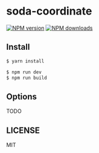 # soda-coordinate

[![NPM version](https://img.shields.io/npm/v/soda-coordinate.svg?style=flat)](https://npmjs.org/package/soda-coordinate)
[![NPM downloads](http://img.shields.io/npm/dm/soda-coordinate.svg?style=flat)](https://npmjs.org/package/soda-coordinate)

## Install

```bash
$ yarn install
```

```bash
$ npm run dev
$ npm run build
```

## Options

TODO

## LICENSE

MIT
